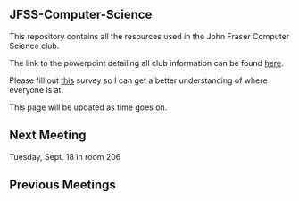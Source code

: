 JFSS-Computer-Science
---
This repository contains all the resources used in the John Fraser Computer Science club. 

The link to the powerpoint detailing all club information can be found [here](https://goo.gl/uJyiEY).

Please fill out [this](https://drive.google.com/open?id=1ZNMRf6A26U0Sfcl_VRzdBuAz0KSdBCMS4lb1doAzk2k) survey so I can get a better understanding of where everyone is at.

This page will be updated as time goes on.

Next Meeting
---
Tuesday, Sept. 18 in room 206

Previous Meetings
---
